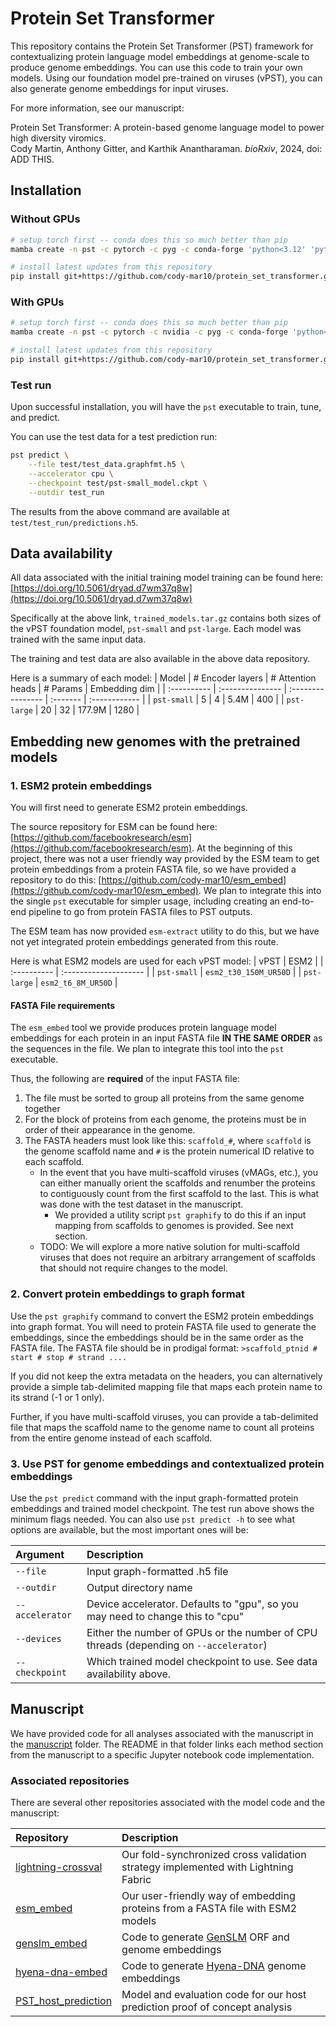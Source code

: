 # Protein Set Transformer

This repository contains the Protein Set Transformer (PST) framework for contextualizing protein language model embeddings at genome-scale to produce genome embeddings. You can use this code to train your own models. Using our foundation model pre-trained on viruses (vPST), you can also generate genome embeddings for input viruses.

For more information, see our manuscript:

Protein Set Transformer: A protein-based genome language model to power high diversity viromics.  
Cody Martin, Anthony Gitter, and Karthik Anantharaman.
*bioRxiv*, 2024, doi: ADD THIS.

## Installation

### Without GPUs

```bash
# setup torch first -- conda does this so much better than pip
mamba create -n pst -c pytorch -c pyg -c conda-forge 'python<3.12' 'pytorch>=2.0' cpuonly pyg pytorch-scatter

# install latest updates from this repository
pip install git+https://github.com/cody-mar10/protein_set_transformer.git
```

### With GPUs

```bash
# setup torch first -- conda does this so much better than pip
mamba create -n pst -c pytorch -c nvidia -c pyg -c conda-forge 'python<3.12' 'pytorch>=2.0' pytorch-cuda=11.8 pyg torch_scatter

# install latest updates from this repository
pip install git+https://github.com/cody-mar10/protein_set_transformer.git
```

### Test run

Upon successful installation, you will have the `pst` executable to train, tune, and predict.

You can use the test data for a test prediction run:

```bash
pst predict \
    --file test/test_data.graphfmt.h5 \
    --accelerator cpu \
    --checkpoint test/pst-small_model.ckpt \
    --outdir test_run
```

The results from the above command are available at `test/test_run/predictions.h5`.

## Data availability

All data associated with the initial training model training can be found here: [https://doi.org/10.5061/dryad.d7wm37q8w](https://doi.org/10.5061/dryad.d7wm37q8w)

Specifically at the above link, `trained_models.tar.gz` contains both sizes of the vPST foundation model, `pst-small` and `pst-large`. Each model was trained with the same input data.

The training and test data are also available in the above data repository.

Here is a summary of each model:
| Model       | # Encoder layers | # Attention heads | # Params | Embedding dim |
| :---------- | :--------------- | :---------------- | :------- | :------------ |
| `pst-small` | 5                | 4                 | 5.4M     | 400           |
| `pst-large` | 20               | 32                | 177.9M   | 1280          |

## Embedding new genomes with the pretrained models

### 1. ESM2 protein embeddings

You will first need to generate ESM2 protein embeddings.

The source repository for ESM can be found here: [https://github.com/facebookresearch/esm](https://github.com/facebookresearch/esm). At the beginning of this project, there was not a user friendly way provided by the ESM team to get protein embeddings from a protein FASTA file, so we have provided a repository to do this: [https://github.com/cody-mar10/esm_embed](https://github.com/cody-mar10/esm_embed). We plan to integrate this into the single `pst` executable for simpler usage, including creating an end-to-end pipeline to go from protein FASTA files to PST outputs.

The ESM team has now provided `esm-extract` utility to do this, but we have not yet integrated protein embeddings generated from this route.

Here is what ESM2 models are used for each vPST model:
| vPST         | ESM2                  |
| :---------- | :-------------------- |
| `pst-small` | `esm2_t30_150M_UR50D` |
| `pst-large` | `esm2_t6_8M_UR50D`    |

#### FASTA File requirements

The `esm_embed` tool we provide produces protein language model embeddings for each protein in an input FASTA file **IN THE SAME ORDER** as the sequences in the file. We plan to integrate this tool into the `pst` executable.

Thus, the following are **required** of the input FASTA file:

1. The file must be sorted to group all proteins from the same genome together
2. For the block of proteins from each genome, the proteins must be in order of their appearance in the genome.
3. The FASTA headers must look like this: `scaffold_#`, where `scaffold` is the genome scaffold name and `#` is the protein numerical ID relative to each scaffold.
    - In the event that you have multi-scaffold viruses (vMAGs, etc.), you can either manually orient the scaffolds and renumber the proteins to contiguously count from the first scaffold to the last. This is what was done with the test dataset in the manuscript.
        - We provided a utility script `pst graphify` to do this if an input mapping from scaffolds to genomes is provided. See next section.
    - TODO: We will explore a more native solution for multi-scaffold viruses that does not require an arbitrary arrangement of scaffolds that should not require changes to the model.

### 2. Convert protein embeddings to graph format

Use the `pst graphify` command to convert the ESM2 protein embeddings into graph format. You will need to protein FASTA file used to generate the embeddings, since the embeddings should be in the same order as the FASTA file. The FASTA file should be in prodigal format:
`>scaffold_ptnid # start # stop # strand ....`

If you did not keep the extra metadata on the headers, you can alternatively provide a simple tab-delimited mapping file that maps each protein name to its strand (-1 or 1 only).

Further, if you have multi-scaffold viruses, you can provide a tab-delimited file that maps the scaffold name to the genome name to count all proteins from the entire genome instead of each scaffold.

### 3. Use PST for genome embeddings and contextualized protein embeddings

Use the `pst predict` command with the input graph-formatted protein embeddings and trained model checkpoint. The test run above shows the minimum flags needed. You can also use `pst predict -h` to see what options are available, but the most important ones will be:

| Argument        | Description                                                                           |
| :-------------- | :------------------------------------------------------------------------------------ |
| `--file`        | Input graph-formatted .h5 file                                                        |
| `--outdir`      | Output directory name                                                                 |
| `--accelerator` | Device accelerator. Defaults to "gpu", so you may need to change this to "cpu"        |
| `--devices`     | Either the number of GPUs or the number of CPU threads (depending on `--accelerator`) |
| `--checkpoint`  | Which trained model checkpoint to use. See data availability above.                   |

## Manuscript

We have provided code for all analyses associated with the manuscript in the [manuscript](manuscript) folder. The README in that folder links each method section from the manuscript to a specific Jupyter notebook code implementation.

### Associated repositories

There are several other repositories associated with the model code and the manuscript:

| Repository | Description |
| :--------- | :---------- |
| [lightning-crossval](https://github.com/cody-mar10/lightning-crossval) | Our fold-synchronized cross validation strategy implemented with Lightning Fabric |
| [esm_embed](https://github.com/cody-mar10/esm_embed) | Our user-friendly way of embedding proteins from a FASTA file with ESM2 models |
| [genslm_embed](https://github.com/cody-mar10/genslm_embed) | Code to generate [GenSLM](https://github.com/ramanathanlab/genslm) ORF and genome embeddings |
| [hyena-dna-embed](https://github.com/cody-mar10/hyena-dna-embed) | Code to generate [Hyena-DNA](https://github.com/HazyResearch/hyena-dna) genome embeddings |
| [PST_host_prediction](https://github.com/cody-mar10/PST_host_prediction) | Model and evaluation code for our host prediction proof of concept analysis |
